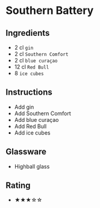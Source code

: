 # Southern Battery

## Ingredients
- 2 cl `gin`
- 2 cl `Southern Comfort`
- 2 cl `blue curaçao`
- 12 cl `Red Bull`
- 8 `ice cubes`

## Instructions
- Add gin
- Add Southern Comfort
- Add blue curaçao
- Add Red Bull
- Add ice cubes

## Glassware
- Highball glass

## Rating
- ★★★☆☆